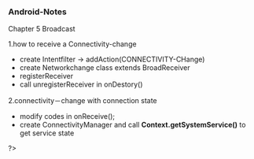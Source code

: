 ### Android-Notes


Chapter 5 Broadcast

1.how to receive a Connectivity-change
* create Intentfilter -> addAction(CONNECTIVITY-CHange)
* create Networkchange class extends BroadReceiver 
* registerReceiver
* call unregisterReceiver in onDestory()


2.connectivity－change with connection state
* modify codes in onReceive();
* create ConnectivityManager and call **Context.getSystemService()** to get service state
<?android
    <uses-permission android:name="android.permission.ACCESS_NETWORK_STATE"/>
?>
